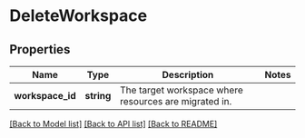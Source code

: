 # DeleteWorkspace

## Properties
Name | Type | Description | Notes
------------ | ------------- | ------------- | -------------
**workspace_id** | **string** | The target workspace where resources are migrated in. | 

[[Back to Model list]](../../README.md#documentation-for-models) [[Back to API list]](../../README.md#documentation-for-api-endpoints) [[Back to README]](../../README.md)

